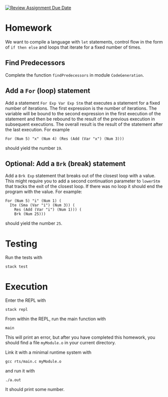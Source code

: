 [![Review Assignment Due Date](https://classroom.github.com/assets/deadline-readme-button-22041afd0340ce965d47ae6ef1cefeee28c7c493a6346c4f15d667ab976d596c.svg)](https://classroom.github.com/a/XOukMNxK)
# Homework

We want to compile a language with `let` statements, control flow in the form
of `if then else` and loops that iterate for a fixed number of times.

## Find Predecessors

Complete the function `findPredecessors` in module `CodeGeneration`.

## Add a `For` (loop) statement

Add a statement `For Exp Var Exp Stm` that executes a statement for a fixed
number of iterations. The first expression is the number of iterations. The
variable will be bound to the second expression in the first execution of the
statement and then be rebound to the result of the previous execution in
subsequent executions. The overall result is the result of the statement after
the last execution. For example

```
For (Num 5) "x" (Num 4) (Res (Add (Var "x") (Num 3)))
```

should yield the number `19`.

## Optional: Add a `Brk` (break) statement

Add a `Brk Exp` statement that breaks out of the closest loop with a value. This
might require you to add a second continuation parameter to `lowerStm` that
tracks the exit of the closest loop. If there was no loop it should end the
program with the value. For example:

```
For (Num 5) "i" (Num 1) (
  Ite (Sma (Var "i") (Num 3)) (
    Res (Add (Var "i") (Num 1))) (
    Brk (Num 25)))
```

should yield the number `25`.

# Testing

Run the tests with

```
stack test
```

# Execution

Enter the REPL with

```
stack repl
```

From within the REPL, run the main function with

```
main
```

This will print an error, but after you have completed this homework,
you should find a file `myModule.o` in your current directory.

Link it with a minimal runtime system with

```
gcc rts/main.c myModule.o
```

and run it with

```
./a.out
```

It should print some number.


